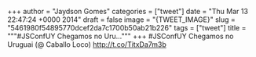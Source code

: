 
+++
author = "Jaydson Gomes"
categories = ["tweet"]
date = "Thu Mar 13 22:47:24 +0000 2014"
draft = false
image = "{TWEET_IMAGE}"
slug = "5461980f54895770dcef2da7c1700b50ab21b226"
tags = ["tweet"]
title = """#JSConfUY Chegamos no Uru..."""
+++
#JSConfUY Chegamos no Uruguai (@ Caballo Loco) http://t.co/TitxDa7m3b
